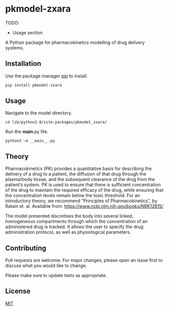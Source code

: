 # pkmodel-zxara

TODO:
 - Usage section
 
A Python package for pharmacokinetics modelling of drug delivery systems.

## Installation

Use the package manager [pip](https://pip.pypa.io/en/stable/) to install.

```bash
pip install pkmodel-zxara
```

## Usage 

Navigate to the model directory.

```
cd lib/python3.8/site-packages/pkmodel_zxara/
```

Run the __main__.py file.

```
python3 -m __main__.py
```

## Theory

Pharmacokinetics (PK) provides a quantitative basis for describing the delivery of a drug to a patient, the diffusion of that drug through the plasma/body tissue, and the subsequent clearance of the drug from the patient’s system. PK is used to ensure that there is sufficient concentration of the drug to maintain the required efficacy of the drug, while ensuring that the concentration levels remain below the toxic threshold. For an introductory theory, we recommend "Principles of Pharmacokinetics", by Ratain et. al. Available from: https://www.ncbi.nlm.nih.gov/books/NBK12815/

The model presented discretises the body into several linked, homogeneous compartments through which the concentration of an administered drug is tracked. It allows the user to specify the drug administration protocol, as well as physiological parameters.

## Contributing
Pull requests are welcome. For major changes, please open an issue first to discuss what you would like to change.

Please make sure to update tests as appropriate.

## License
[MIT](https://choosealicense.com/licenses/mit/)
